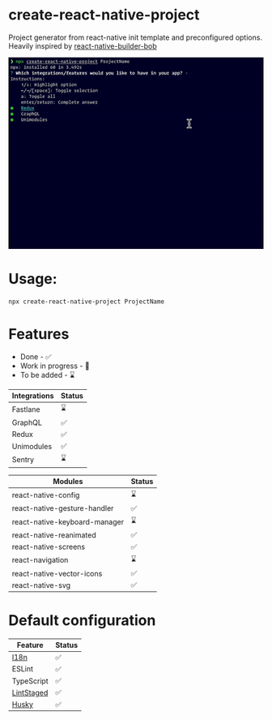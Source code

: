 # create-react-native-project

Project generator from react-native init template and preconfigured options.
Heavily inspired by [react-native-builder-bob](https://github.com/callstack/react-native-builder-bob)

![Example](./example.gif)

# Usage:

```sh
npx create-react-native-project ProjectName
```

# Features

- Done - :white_check_mark:
- Work in progress - :construction:
- To be added - :hourglass:

| Integrations | Status             |
| ------------ | ------------------ |
| Fastlane     | :hourglass:        |
| GraphQL      | :white_check_mark: |
| Redux        | :white_check_mark: |
| Unimodules   | :white_check_mark: |
| Sentry       | :hourglass:        |

| Modules                       | Status             |
| ----------------------------- | ------------------ |
| react-native-config           | :hourglass:        |
| react-native-gesture-handler  | :white_check_mark: |
| react-native-keyboard-manager | :hourglass:        |
| react-native-reanimated       | :white_check_mark: |
| react-native-screens          | :white_check_mark: |
| react-navigation              | :hourglass:        |
| react-native-vector-icons     | :white_check_mark: |
| react-native-svg              | :white_check_mark: |

# Default configuration

| Feature                                             | Status             |
| --------------------------------------------------- | ------------------ |
| [I18n](https://github.com/i18next/react-i18next)    | :white_check_mark: |
| ESLint                                              | :white_check_mark: |
| TypeScript                                          | :white_check_mark: |
| [LintStaged](https://github.com/okonet/lint-staged) | :white_check_mark: |
| [Husky](https://github.com/typicode/husky)          | :white_check_mark: |
